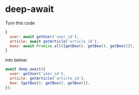 deep-await
====

Turn this code
```js
{
  user: await getUser('user_id'),
  article: await getArticle('article_id'),
  boos: await Promise.all([getBoo(), getBoo(), getBoo()]),
}
```
into below:
```js
await deep_await({
  user: getUser('user_id'),
  article: getArticle('article_id'),
  boo: [getBoo(), getBoo(), getBoo()],
});
```
